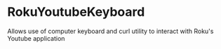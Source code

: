 # RokuYoutubeKeyboard
Allows use of computer keyboard and curl utility to interact with Roku's Youtube application
